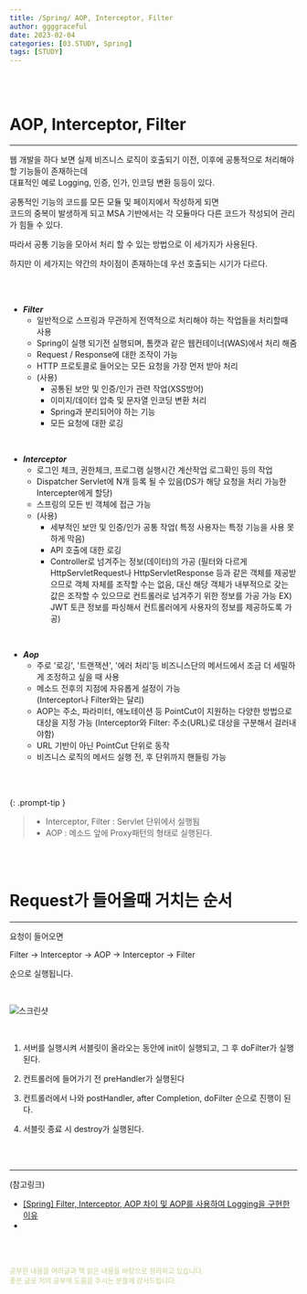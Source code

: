 ```yaml
---
title: /Spring/ AOP, Interceptor, Filter
author: ggggraceful
date: 2023-02-04
categories: [03.STUDY, Spring]
tags: [STUDY]
---
```


<br/>
<br/>

# AOP, Interceptor, Filter

---

웹 개발을 하다 보면 실제 비즈니스 로직이 호출되기 이전, 이후에 공통적으로 처리해야 할 기능들이 존재하는데  
대표적인 예로 Logging, 인증, 인가, 인코딩 변환 등등이 있다.  

공통적인 기능의 코드를 모든 모듈 및 페이지에서 작성하게 되면   
코드의 중복이 발생하게 되고 MSA 기반에서는 각 모듈마다 다른 코드가 작성되어 관리가 힘들 수 있다.  

따라서 공통 기능을 모아서 처리 할 수 있는 방법으로 이 세가지가 사용된다.  

하지만 이 세가지는 약간의 차이점이 존재하는데 우선 호출되는 시기가 다르다.

<br/>
<br/>

- ***Filter***
  - 일반적으로 스프링과 무관하게 전역적으로 처리해야 하는 작업들을 처리할때 사용
  - Spring이 실행 되기전 실행되며, 톰캣과 같은 웹컨테이너(WAS)에서 처리 해줌
  - Request / Response에 대한 조작이 가능
  - HTTP 프로토콜로 들어오는 모든 요청을 가장 먼저 받아 처리
  - (사용)
    - 공통된 보안 및 인증/인가 관련 작업(XSS방어)
    - 이미지/데이터 압축 및 문자열 인코딩 변환 처리
    - Spring과 분리되어야 하는 기능
    - 모든 요청에 대한 로깅

<br/>

- ***Interceptor***
  - 로그인 체크, 권한체크, 프로그램 실행시간 계산작업 로그확인 등의 작업
  - Dispatcher Servlet에 N개 등록 될 수 있음(DS가 해당 요청을 처리 가능한 Intercepter에게 할당)  
  - 스프링의 모든 빈 객체에 접근 가능
  - (사용)
    - 세부적인 보안 및 인증/인가 공통 작업( 특정 사용자는 특정 기능을 사용 못하게 막음)
    - API 호출에 대한 로깅
    - Controller로 넘겨주는 정보(데이터)의 가공
      (필터와 다르게 HttpServletRequest나 HttpServletResponse 등과 같은 객체를 제공받으므로 객체 자체를 조작할 수는 없음,
      대신 해당 객체가 내부적으로 갖는 값은 조작할 수 있으므로 컨트롤러로 넘겨주기 위한 정보를 가공 가능
      EX) JWT 토큰 정보를 파싱해서 컨트롤러에게 사용자의 정보를 제공하도록 가공)


<br/>

- ***Aop***
  - 주로 '로깅', '트랜잭션', '에러 처리'등 비즈니스단의 메서드에서 조금 더 세밀하게 조정하고 싶을 때 사용
  - 메소드 전후의 지점에 자유롭게 설정이 가능  
    (Interceptor나 Filter와는 달리)
  - AOP는 주소, 파라미터, 애노테이션 등 PointCut이 지원하는 다양한 방법으로 대상을 지정 가능
    (Interceptor와 Filter: 주소(URL)로 대상을 구분해서 걸러내야함)
  - URL 기반이 아닌 PointCut 단위로 동작
  - 비즈니스 로직의 메서드 실행 전, 후 단위까지 핸들링 가능

<br/>
<br/>

{: .prompt-tip }
> - Interceptor, Filter : Servlet 단위에서 실행됨
> - AOP : 메소드 앞에 Proxy패턴의 형태로 실행된다.

<br/>
<br/>

# Request가 들어올때 거치는 순서

---

요청이 들어오면  

Filter → Interceptor → AOP → Interceptor → Filter   

순으로 실행됩니다.  

<br/>

![스크린샷](https://user-images.githubusercontent.com/109974940/216751327-1817906e-383d-462a-8e2e-5b395509d265.png)

<br/>


1. 서버를 실행시켜 서블릿이 올라오는 동안에 init이 실행되고, 그 후 doFilter가 실행된다.

2. 컨트롤러에 들어가기 전 preHandler가 실행된다

3. 컨트롤러에서 나와 postHandler, after Completion, doFilter 순으로 진행이 된다.

4. 서블릿 종료 시 destroy가 실행된다.

<br/>
<br/>

---

(참고링크)

- [[Spring] Filter, Interceptor, AOP 차이 및 AOP를 사용하여 Logging을 구현한 이유](https://velog.io/@miot2j/Spring-Filter-Interceptor-AOP-%EC%B0%A8%EC%9D%B4-%EB%B0%8F-AOP%EB%A5%BC-%EC%82%AC%EC%9A%A9%ED%95%98%EC%97%AC-Logging%EC%9D%84-%EA%B5%AC%ED%98%84%ED%95%9C-%EC%9D%B4%EC%9C%A0
  )
- [](https://goddaehee.tistory.com/154)

<br/>
<br/>

<span style="font-size: 12px; color:  #cbce91"> 공부한 내용을 여러글과 책 읽은 내용을 바탕으로 정리하고 있습니다.</span>  
<span style="font-size: 12px; color:  #cbce91"> 좋은 글로 저의 공부에 도움을 주시는 분들께 감사드립니다. </span>

<!--

❤️면접예상질문 ❤️

-->

